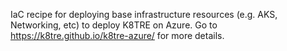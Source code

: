 IaC recipe for deploying base infrastructure resources (e.g. AKS, Networking, etc) to deploy K8TRE on Azure. Go to https://k8tre.github.io/k8tre-azure/ for more details.
